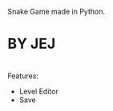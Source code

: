 Snake Game made in Python.
#                        #
#                        #
#         BY JEJ         #
#                        #
#                        #
#                        #    






Features: 
- Level Editor
- Save
